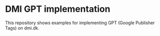 DMI GPT implementation
=======

This repository shows examples for implementing GPT (Google Publisher Tags) on dmi.dk.
